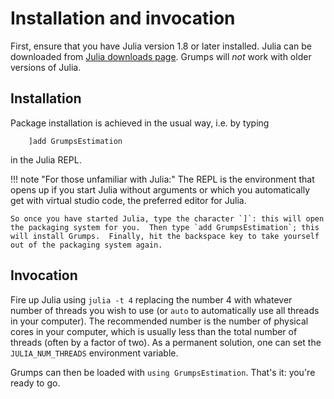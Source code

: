 # Installation and invocation


First, ensure that you have Julia version 1.8 or later installed.  Julia can be downloaded from [Julia downloads page](https://julialang.org/downloads/).  Grumps will *not* work with older versions of Julia.




## Installation

Package installation is achieved in the usual way, i.e. by typing 
```
	]add GrumpsEstimation
```
in the Julia  REPL.  

!!! note "For those unfamiliar with Julia:" 
	The REPL is the environment that opens up if you start Julia without arguments or which you automatically get with virtual studio code, the preferred editor for Julia.

	So once you have started Julia, type the character `]`: this will open the packaging system for you.  Then type `add GrumpsEstimation`; this will install Grumps.  Finally, hit the backspace key to take yourself out of the packaging system again.

## Invocation

Fire up Julia using `julia -t 4` replacing the number 4 with whatever number of threads you wish to use (or `auto` to automatically use all threads in your computer).  The recommended number is the number of physical cores in your computer, which is usually less than the total number of threads (often by a factor of two).  As a permanent solution, one can set the `JULIA_NUM_THREADS` environment variable.

Grumps can then be loaded with `using GrumpsEstimation`.  That's it: you're ready to go.
